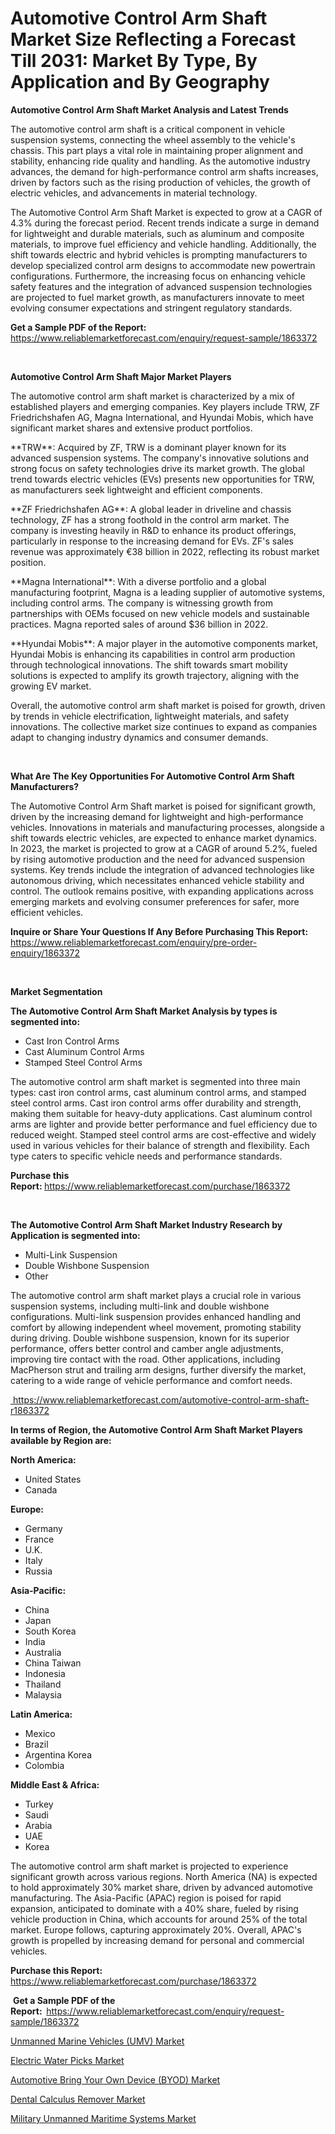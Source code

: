 <p><h1>Automotive Control Arm Shaft Market Size Reflecting a Forecast Till 2031: Market By Type, By Application and By Geography</h1></p><p><strong>Automotive Control Arm Shaft Market Analysis and Latest Trends</strong></p>
<p><p>The automotive control arm shaft is a critical component in vehicle suspension systems, connecting the wheel assembly to the vehicle's chassis. This part plays a vital role in maintaining proper alignment and stability, enhancing ride quality and handling. As the automotive industry advances, the demand for high-performance control arm shafts increases, driven by factors such as the rising production of vehicles, the growth of electric vehicles, and advancements in material technology.</p><p>The Automotive Control Arm Shaft Market is expected to grow at a CAGR of 4.3% during the forecast period. Recent trends indicate a surge in demand for lightweight and durable materials, such as aluminum and composite materials, to improve fuel efficiency and vehicle handling. Additionally, the shift towards electric and hybrid vehicles is prompting manufacturers to develop specialized control arm designs to accommodate new powertrain configurations. Furthermore, the increasing focus on enhancing vehicle safety features and the integration of advanced suspension technologies are projected to fuel market growth, as manufacturers innovate to meet evolving consumer expectations and stringent regulatory standards.</p></p>
<p><strong>Get a Sample PDF of the Report:&nbsp;</strong> <a href="https://www.reliablemarketforecast.com/enquiry/request-sample/1863372?utm_campaign=1130&utm_medium=2&utm_source=Github&utm_content=ia&utm_term=04112024&utm_id=automotive-control-arm-shaft">https://www.reliablemarketforecast.com/enquiry/request-sample/1863372</a></p>
<p>&nbsp;</p>
<p><strong>Automotive Control Arm Shaft Major Market Players</strong></p>
<p><p>The automotive control arm shaft market is characterized by a mix of established players and emerging companies. Key players include TRW, ZF Friedrichshafen AG, Magna International, and Hyundai Mobis, which have significant market shares and extensive product portfolios.</p><p>**TRW**: Acquired by ZF, TRW is a dominant player known for its advanced suspension systems. The company's innovative solutions and strong focus on safety technologies drive its market growth. The global trend towards electric vehicles (EVs) presents new opportunities for TRW, as manufacturers seek lightweight and efficient components.</p><p>**ZF Friedrichshafen AG**: A global leader in driveline and chassis technology, ZF has a strong foothold in the control arm market. The company is investing heavily in R&D to enhance its product offerings, particularly in response to the increasing demand for EVs. ZF's sales revenue was approximately €38 billion in 2022, reflecting its robust market position.</p><p>**Magna International**: With a diverse portfolio and a global manufacturing footprint, Magna is a leading supplier of automotive systems, including control arms. The company is witnessing growth from partnerships with OEMs focused on new vehicle models and sustainable practices. Magna reported sales of around $36 billion in 2022.</p><p>**Hyundai Mobis**: A major player in the automotive components market, Hyundai Mobis is enhancing its capabilities in control arm production through technological innovations. The shift towards smart mobility solutions is expected to amplify its growth trajectory, aligning with the growing EV market.</p><p>Overall, the automotive control arm shaft market is poised for growth, driven by trends in vehicle electrification, lightweight materials, and safety innovations. The collective market size continues to expand as companies adapt to changing industry dynamics and consumer demands.</p></p>
<p>&nbsp;</p>
<p><strong>What Are The Key Opportunities For Automotive Control Arm Shaft Manufacturers?</strong></p>
<p><p>The Automotive Control Arm Shaft market is poised for significant growth, driven by the increasing demand for lightweight and high-performance vehicles. Innovations in materials and manufacturing processes, alongside a shift towards electric vehicles, are expected to enhance market dynamics. In 2023, the market is projected to grow at a CAGR of around 5.2%, fueled by rising automotive production and the need for advanced suspension systems. Key trends include the integration of advanced technologies like autonomous driving, which necessitates enhanced vehicle stability and control. The outlook remains positive, with expanding applications across emerging markets and evolving consumer preferences for safer, more efficient vehicles.</p></p>
<p><strong>Inquire or Share Your Questions If Any Before Purchasing This Report:</strong> <a href="https://www.reliablemarketforecast.com/enquiry/pre-order-enquiry/1863372?utm_campaign=1130&utm_medium=2&utm_source=Github&utm_content=ia&utm_term=04112024&utm_id=automotive-control-arm-shaft">https://www.reliablemarketforecast.com/enquiry/pre-order-enquiry/1863372</a></p>
<p>&nbsp;</p>
<p><strong>Market Segmentation</strong></p>
<p><strong>The Automotive Control Arm Shaft Market Analysis by types is segmented into:</strong></p>
<p><ul><li>Cast Iron Control Arms</li><li>Cast Aluminum Control Arms</li><li>Stamped Steel Control Arms</li></ul></p>
<p><p>The automotive control arm shaft market is segmented into three main types: cast iron control arms, cast aluminum control arms, and stamped steel control arms. Cast iron control arms offer durability and strength, making them suitable for heavy-duty applications. Cast aluminum control arms are lighter and provide better performance and fuel efficiency due to reduced weight. Stamped steel control arms are cost-effective and widely used in various vehicles for their balance of strength and flexibility. Each type caters to specific vehicle needs and performance standards.</p></p>
<p><strong>Purchase this Report:&nbsp;</strong><a href="https://www.reliablemarketforecast.com/purchase/1863372?utm_campaign=1130&utm_medium=2&utm_source=Github&utm_content=ia&utm_term=04112024&utm_id=automotive-control-arm-shaft">https://www.reliablemarketforecast.com/purchase/1863372</a></p>
<p>&nbsp;</p>
<p><strong>The Automotive Control Arm Shaft Market Industry Research by Application is segmented into:</strong></p>
<p><ul><li>Multi-Link Suspension</li><li>Double Wishbone Suspension</li><li>Other</li></ul></p>
<p><p>The automotive control arm shaft market plays a crucial role in various suspension systems, including multi-link and double wishbone configurations. Multi-link suspension provides enhanced handling and comfort by allowing independent wheel movement, promoting stability during driving. Double wishbone suspension, known for its superior performance, offers better control and camber angle adjustments, improving tire contact with the road. Other applications, including MacPherson strut and trailing arm designs, further diversify the market, catering to a wide range of vehicle performance and comfort needs.</p></p>
<p><a href="https://www.reliablemarketforecast.com/automotive-control-arm-shaft-r1863372?utm_campaign=1130&utm_medium=2&utm_source=Github&utm_content=ia&utm_term=04112024&utm_id=automotive-control-arm-shaft">&nbsp;https://www.reliablemarketforecast.com/automotive-control-arm-shaft-r1863372</a></p>
<p><strong>In terms of Region, the Automotive Control Arm Shaft Market Players available by Region are:</strong></p>
<p>
    <p> <strong> North America: </strong>
        <ul>
            <li>United States</li>
            <li>Canada</li>
        </ul>
        </p> 
    <p> <strong> Europe: </strong>
        <ul>
            <li>Germany</li>
            <li>France</li>
            <li>U.K.</li>
            <li>Italy</li>
            <li>Russia</li>
        </ul>
        </p> 
    <p> <strong> Asia-Pacific: </strong>
        <ul>
            <li>China</li>
            <li>Japan</li>
            <li>South Korea</li>
            <li>India</li>
            <li>Australia</li>
            <li>China Taiwan</li>
            <li>Indonesia</li>
            <li>Thailand</li>
            <li>Malaysia</li>
        </ul>
        </p> 
    <p> <strong> Latin America: </strong>
        <ul>
            <li>Mexico</li>
            <li>Brazil</li>
            <li>Argentina Korea</li>
            <li>Colombia</li>
        </ul>
        </p> 
    <p> <strong> Middle East & Africa: </strong>
        <ul>
            <li>Turkey</li>
            <li>Saudi</li>
            <li>Arabia</li>
            <li>UAE</li>
            <li>Korea</li>
        </ul>
    </p>
    </p>
<p><p>The automotive control arm shaft market is projected to experience significant growth across various regions. North America (NA) is expected to hold approximately 30% market share, driven by advanced automotive manufacturing. The Asia-Pacific (APAC) region is poised for rapid expansion, anticipated to dominate with a 40% share, fueled by rising vehicle production in China, which accounts for around 25% of the total market. Europe follows, capturing approximately 20%. Overall, APAC's growth is propelled by increasing demand for personal and commercial vehicles.</p></p>
<p><strong>Purchase this Report: </strong><a href="https://www.reliablemarketforecast.com/purchase/1863372?utm_campaign=1130&utm_medium=2&utm_source=Github&utm_content=ia&utm_term=04112024&utm_id=automotive-control-arm-shaft">https://www.reliablemarketforecast.com/purchase/1863372</a></p>
<p>&nbsp;<strong>Get a Sample PDF of the Report:&nbsp;&nbsp;</strong><a href="https://www.reliablemarketforecast.com/enquiry/request-sample/1863372?utm_campaign=1130&utm_medium=2&utm_source=Github&utm_content=ia&utm_term=04112024&utm_id=automotive-control-arm-shaft">https://www.reliablemarketforecast.com/enquiry/request-sample/1863372</a></p>
<p><strong></strong></p>
<p><p><a href="https://github.com/janeengrenong0/Market-Research-Report-List-1/blob/main/unmanned-marine-vehicles-umv-market.md?utm_campaign=1130&utm_medium=2&utm_source=Github&utm_content=ia&utm_term=04112024&utm_id=automotive-control-arm-shaft">Unmanned Marine Vehicles (UMV) Market</a></p><p><a href="https://issuu.com/reportprime-2/docs/electric-water-picks-market-size-20_3a0ee630a2ae2c?utm_campaign=1130&utm_medium=2&utm_source=Github&utm_content=ia&utm_term=04112024&utm_id=automotive-control-arm-shaft">Electric Water Picks Market</a></p><p><a href="https://github.com/juliaficg7n3/Market-Research-Report-List-1/blob/main/automotive-bring-your-own-device-byod-market.md?utm_campaign=1130&utm_medium=2&utm_source=Github&utm_content=ia&utm_term=04112024&utm_id=automotive-control-arm-shaft">Automotive Bring Your Own Device (BYOD) Market</a></p><p><a href="https://issuu.com/reportprime-2/docs/dental-calculus-remover-market-size_f981d3de83aa24?utm_campaign=1130&utm_medium=2&utm_source=Github&utm_content=ia&utm_term=04112024&utm_id=automotive-control-arm-shaft">Dental Calculus Remover Market</a></p><p><a href="https://github.com/loanv6asmitty/Market-Research-Report-List-1/blob/main/military-unmanned-maritime-systems-market.md?utm_campaign=1130&utm_medium=2&utm_source=Github&utm_content=ia&utm_term=04112024&utm_id=automotive-control-arm-shaft">Military Unmanned Maritime Systems Market</a></p></p>